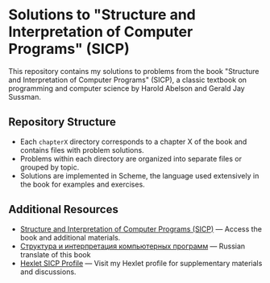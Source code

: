 # Solutions to "Structure and Interpretation of Computer Programs" (SICP)

This repository contains my solutions to problems from the book "Structure and Interpretation of Computer Programs" (SICP), a classic textbook on programming and computer science by Harold Abelson and Gerald Jay Sussman.

## Repository Structure

- Each `chapterX` directory corresponds to a chapter X of the book and contains files with problem solutions.
- Problems within each directory are organized into separate files or grouped by topic.
- Solutions are implemented in Scheme, the language used extensively in the book for examples and exercises.

## Additional Resources

- [Structure and Interpretation of Computer Programs (SICP)](https://mitp-content-server.mit.edu/books/content/sectbyfn/books_pres_0/6515/sicp.zip/index.html) — Access the book and additional materials.
- [Структура и интерпретация компьютерных программ](https://drive.google.com/file/d/1xc9r6txuTZMZ5lPy9YQuD1Dwv9spg7Nt/view?usp=sharing) — Russian translate of this book
- [Hexlet SICP Profile](https://sicp.hexlet.io/ru/users/13532) — Visit my Hexlet profile for supplementary materials and discussions.
